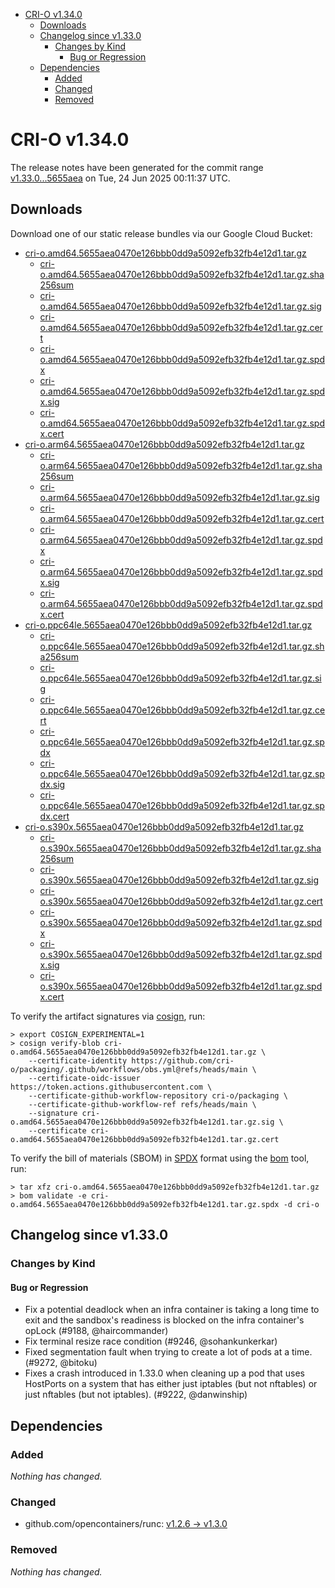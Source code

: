 - [CRI-O v1.34.0](#cri-o-v1340)
  - [Downloads](#downloads)
  - [Changelog since v1.33.0](#changelog-since-v1330)
    - [Changes by Kind](#changes-by-kind)
      - [Bug or Regression](#bug-or-regression)
  - [Dependencies](#dependencies)
    - [Added](#added)
    - [Changed](#changed)
    - [Removed](#removed)

# CRI-O v1.34.0

The release notes have been generated for the commit range
[v1.33.0...5655aea](https://github.com/cri-o/cri-o/compare/v1.33.0...v1.34.0) on Tue, 24 Jun 2025 00:11:37 UTC.

## Downloads

Download one of our static release bundles via our Google Cloud Bucket:

- [cri-o.amd64.5655aea0470e126bbb0dd9a5092efb32fb4e12d1.tar.gz](https://storage.googleapis.com/cri-o/artifacts/cri-o.amd64.5655aea0470e126bbb0dd9a5092efb32fb4e12d1.tar.gz)
  - [cri-o.amd64.5655aea0470e126bbb0dd9a5092efb32fb4e12d1.tar.gz.sha256sum](https://storage.googleapis.com/cri-o/artifacts/cri-o.amd64.5655aea0470e126bbb0dd9a5092efb32fb4e12d1.tar.gz.sha256sum)
  - [cri-o.amd64.5655aea0470e126bbb0dd9a5092efb32fb4e12d1.tar.gz.sig](https://storage.googleapis.com/cri-o/artifacts/cri-o.amd64.5655aea0470e126bbb0dd9a5092efb32fb4e12d1.tar.gz.sig)
  - [cri-o.amd64.5655aea0470e126bbb0dd9a5092efb32fb4e12d1.tar.gz.cert](https://storage.googleapis.com/cri-o/artifacts/cri-o.amd64.5655aea0470e126bbb0dd9a5092efb32fb4e12d1.tar.gz.cert)
  - [cri-o.amd64.5655aea0470e126bbb0dd9a5092efb32fb4e12d1.tar.gz.spdx](https://storage.googleapis.com/cri-o/artifacts/cri-o.amd64.5655aea0470e126bbb0dd9a5092efb32fb4e12d1.tar.gz.spdx)
  - [cri-o.amd64.5655aea0470e126bbb0dd9a5092efb32fb4e12d1.tar.gz.spdx.sig](https://storage.googleapis.com/cri-o/artifacts/cri-o.amd64.5655aea0470e126bbb0dd9a5092efb32fb4e12d1.tar.gz.spdx.sig)
  - [cri-o.amd64.5655aea0470e126bbb0dd9a5092efb32fb4e12d1.tar.gz.spdx.cert](https://storage.googleapis.com/cri-o/artifacts/cri-o.amd64.5655aea0470e126bbb0dd9a5092efb32fb4e12d1.tar.gz.spdx.cert)
- [cri-o.arm64.5655aea0470e126bbb0dd9a5092efb32fb4e12d1.tar.gz](https://storage.googleapis.com/cri-o/artifacts/cri-o.arm64.5655aea0470e126bbb0dd9a5092efb32fb4e12d1.tar.gz)
  - [cri-o.arm64.5655aea0470e126bbb0dd9a5092efb32fb4e12d1.tar.gz.sha256sum](https://storage.googleapis.com/cri-o/artifacts/cri-o.arm64.5655aea0470e126bbb0dd9a5092efb32fb4e12d1.tar.gz.sha256sum)
  - [cri-o.arm64.5655aea0470e126bbb0dd9a5092efb32fb4e12d1.tar.gz.sig](https://storage.googleapis.com/cri-o/artifacts/cri-o.arm64.5655aea0470e126bbb0dd9a5092efb32fb4e12d1.tar.gz.sig)
  - [cri-o.arm64.5655aea0470e126bbb0dd9a5092efb32fb4e12d1.tar.gz.cert](https://storage.googleapis.com/cri-o/artifacts/cri-o.arm64.5655aea0470e126bbb0dd9a5092efb32fb4e12d1.tar.gz.cert)
  - [cri-o.arm64.5655aea0470e126bbb0dd9a5092efb32fb4e12d1.tar.gz.spdx](https://storage.googleapis.com/cri-o/artifacts/cri-o.arm64.5655aea0470e126bbb0dd9a5092efb32fb4e12d1.tar.gz.spdx)
  - [cri-o.arm64.5655aea0470e126bbb0dd9a5092efb32fb4e12d1.tar.gz.spdx.sig](https://storage.googleapis.com/cri-o/artifacts/cri-o.arm64.5655aea0470e126bbb0dd9a5092efb32fb4e12d1.tar.gz.spdx.sig)
  - [cri-o.arm64.5655aea0470e126bbb0dd9a5092efb32fb4e12d1.tar.gz.spdx.cert](https://storage.googleapis.com/cri-o/artifacts/cri-o.arm64.5655aea0470e126bbb0dd9a5092efb32fb4e12d1.tar.gz.spdx.cert)
- [cri-o.ppc64le.5655aea0470e126bbb0dd9a5092efb32fb4e12d1.tar.gz](https://storage.googleapis.com/cri-o/artifacts/cri-o.ppc64le.5655aea0470e126bbb0dd9a5092efb32fb4e12d1.tar.gz)
  - [cri-o.ppc64le.5655aea0470e126bbb0dd9a5092efb32fb4e12d1.tar.gz.sha256sum](https://storage.googleapis.com/cri-o/artifacts/cri-o.ppc64le.5655aea0470e126bbb0dd9a5092efb32fb4e12d1.tar.gz.sha256sum)
  - [cri-o.ppc64le.5655aea0470e126bbb0dd9a5092efb32fb4e12d1.tar.gz.sig](https://storage.googleapis.com/cri-o/artifacts/cri-o.ppc64le.5655aea0470e126bbb0dd9a5092efb32fb4e12d1.tar.gz.sig)
  - [cri-o.ppc64le.5655aea0470e126bbb0dd9a5092efb32fb4e12d1.tar.gz.cert](https://storage.googleapis.com/cri-o/artifacts/cri-o.ppc64le.5655aea0470e126bbb0dd9a5092efb32fb4e12d1.tar.gz.cert)
  - [cri-o.ppc64le.5655aea0470e126bbb0dd9a5092efb32fb4e12d1.tar.gz.spdx](https://storage.googleapis.com/cri-o/artifacts/cri-o.ppc64le.5655aea0470e126bbb0dd9a5092efb32fb4e12d1.tar.gz.spdx)
  - [cri-o.ppc64le.5655aea0470e126bbb0dd9a5092efb32fb4e12d1.tar.gz.spdx.sig](https://storage.googleapis.com/cri-o/artifacts/cri-o.ppc64le.5655aea0470e126bbb0dd9a5092efb32fb4e12d1.tar.gz.spdx.sig)
  - [cri-o.ppc64le.5655aea0470e126bbb0dd9a5092efb32fb4e12d1.tar.gz.spdx.cert](https://storage.googleapis.com/cri-o/artifacts/cri-o.ppc64le.5655aea0470e126bbb0dd9a5092efb32fb4e12d1.tar.gz.spdx.cert)
- [cri-o.s390x.5655aea0470e126bbb0dd9a5092efb32fb4e12d1.tar.gz](https://storage.googleapis.com/cri-o/artifacts/cri-o.s390x.5655aea0470e126bbb0dd9a5092efb32fb4e12d1.tar.gz)
  - [cri-o.s390x.5655aea0470e126bbb0dd9a5092efb32fb4e12d1.tar.gz.sha256sum](https://storage.googleapis.com/cri-o/artifacts/cri-o.s390x.5655aea0470e126bbb0dd9a5092efb32fb4e12d1.tar.gz.sha256sum)
  - [cri-o.s390x.5655aea0470e126bbb0dd9a5092efb32fb4e12d1.tar.gz.sig](https://storage.googleapis.com/cri-o/artifacts/cri-o.s390x.5655aea0470e126bbb0dd9a5092efb32fb4e12d1.tar.gz.sig)
  - [cri-o.s390x.5655aea0470e126bbb0dd9a5092efb32fb4e12d1.tar.gz.cert](https://storage.googleapis.com/cri-o/artifacts/cri-o.s390x.5655aea0470e126bbb0dd9a5092efb32fb4e12d1.tar.gz.cert)
  - [cri-o.s390x.5655aea0470e126bbb0dd9a5092efb32fb4e12d1.tar.gz.spdx](https://storage.googleapis.com/cri-o/artifacts/cri-o.s390x.5655aea0470e126bbb0dd9a5092efb32fb4e12d1.tar.gz.spdx)
  - [cri-o.s390x.5655aea0470e126bbb0dd9a5092efb32fb4e12d1.tar.gz.spdx.sig](https://storage.googleapis.com/cri-o/artifacts/cri-o.s390x.5655aea0470e126bbb0dd9a5092efb32fb4e12d1.tar.gz.spdx.sig)
  - [cri-o.s390x.5655aea0470e126bbb0dd9a5092efb32fb4e12d1.tar.gz.spdx.cert](https://storage.googleapis.com/cri-o/artifacts/cri-o.s390x.5655aea0470e126bbb0dd9a5092efb32fb4e12d1.tar.gz.spdx.cert)

To verify the artifact signatures via [cosign](https://github.com/sigstore/cosign), run:

```console
> export COSIGN_EXPERIMENTAL=1
> cosign verify-blob cri-o.amd64.5655aea0470e126bbb0dd9a5092efb32fb4e12d1.tar.gz \
    --certificate-identity https://github.com/cri-o/packaging/.github/workflows/obs.yml@refs/heads/main \
    --certificate-oidc-issuer https://token.actions.githubusercontent.com \
    --certificate-github-workflow-repository cri-o/packaging \
    --certificate-github-workflow-ref refs/heads/main \
    --signature cri-o.amd64.5655aea0470e126bbb0dd9a5092efb32fb4e12d1.tar.gz.sig \
    --certificate cri-o.amd64.5655aea0470e126bbb0dd9a5092efb32fb4e12d1.tar.gz.cert
```

To verify the bill of materials (SBOM) in [SPDX](https://spdx.org) format using the [bom](https://sigs.k8s.io/bom) tool, run:

```console
> tar xfz cri-o.amd64.5655aea0470e126bbb0dd9a5092efb32fb4e12d1.tar.gz
> bom validate -e cri-o.amd64.5655aea0470e126bbb0dd9a5092efb32fb4e12d1.tar.gz.spdx -d cri-o
```

## Changelog since v1.33.0

### Changes by Kind

#### Bug or Regression
 - Fix a potential deadlock when an infra container is taking a long time to exit and the sandbox's readiness is blocked on the infra container's opLock (#9188, @haircommander)
 - Fix terminal resize race condition (#9246, @sohankunkerkar)
 - Fixed segmentation fault when trying to create a lot of pods at a time. (#9272, @bitoku)
 - Fixes a crash introduced in 1.33.0 when cleaning up a pod that uses HostPorts
  on a system that has either just iptables (but not nftables) or just nftables
  (but not iptables). (#9222, @danwinship)

## Dependencies

### Added
_Nothing has changed._

### Changed
- github.com/opencontainers/runc: [v1.2.6 → v1.3.0](https://github.com/opencontainers/runc/compare/v1.2.6...v1.3.0)

### Removed
_Nothing has changed._
